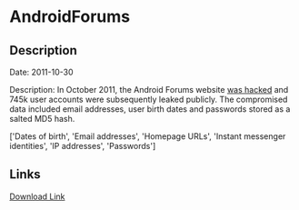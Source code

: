 # AndroidForums

## Description

Date: 2011-10-30

Description:
In October 2011, the Android Forums website <a href="http://www.pcworld.com/article/259201/online_android_forum_hacked_user_data_accessed.html" target="_blank" rel="noopener">was hacked</a> and 745k user accounts were subsequently leaked publicly. The compromised data included email addresses, user birth dates and passwords stored as a salted MD5 hash.


['Dates of birth', 'Email addresses', 'Homepage URLs', 'Instant messenger identities', 'IP addresses', 'Passwords']

## Links

[Download Link](https://link-to.net/1229997/582.0369314173445/dynamic/?r=aHR0cHM6Ly93d3cubWVkaWFmaXJlLmNvbS92aWV3L3RtS1hhZkZJZFJZbDBQNS9hbmRyb2lkZm9ydW1zLmNvbS9maWxl)